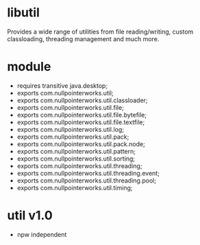 # libutil
Provides a wide range of utilities from file reading/writing, custom classloading, threading management and much more. 

# module
* requires transitive java.desktop;
* exports com.nullpointerworks.util;
* exports com.nullpointerworks.util.classloader;
* exports com.nullpointerworks.util.file;
* exports com.nullpointerworks.util.file.bytefile;
* exports com.nullpointerworks.util.file.textfile;
* exports com.nullpointerworks.util.log;
* exports com.nullpointerworks.util.pack;
* exports com.nullpointerworks.util.pack.node;
* exports com.nullpointerworks.util.pattern;
* exports com.nullpointerworks.util.sorting;
* exports com.nullpointerworks.util.threading;
* exports com.nullpointerworks.util.threading.event;
* exports com.nullpointerworks.util.threading.pool;
* exports com.nullpointerworks.util.timing;

# util v1.0
* npw independent
